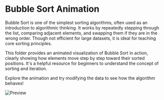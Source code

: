 # Bubble Sort Animation

Bubble Sort is one of the simplest sorting algorithms, often used as an introduction to algorithmic thinking. It works by repeatedly stepping through the list, comparing adjacent elements, and swapping them if they are in the wrong order. Though not efficient for large datasets, it is ideal for teaching core sorting principles.

This folder provides an animated visualization of Bubble Sort in action, clearly showing how elements move step by step toward their sorted positions. It's a helpful resource for beginners to understand the concept of sorting and iteration.

Explore the animation and try modifying the data to see how the algorithm behaves!

![Preview](/preview.png)
